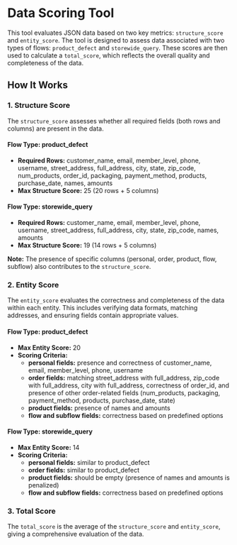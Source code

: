 # Data Scoring Tool

This tool evaluates JSON data based on two key metrics: `structure_score` and `entity_score`. The tool is designed to assess data associated with two types of flows: `product_defect` and `storewide_query`. These scores are then used to calculate a `total_score`, which reflects the overall quality and completeness of the data.

## How It Works

### 1. Structure Score

The `structure_score` assesses whether all required fields (both rows and columns) are present in the data.

#### Flow Type: product_defect

- **Required Rows:** customer_name, email, member_level, phone, username, street_address, full_address, city, state, zip_code, num_products, order_id, packaging, payment_method, products, purchase_date, names, amounts
- **Max Structure Score:** 25 (20 rows + 5 columns)

#### Flow Type: storewide_query

- **Required Rows:** customer_name, email, member_level, phone, username, street_address, full_address, city, state, zip_code, names, amounts
- **Max Structure Score:** 19 (14 rows + 5 columns)

**Note:** The presence of specific columns (personal, order, product, flow, subflow) also contributes to the `structure_score`.

### 2. Entity Score

The `entity_score` evaluates the correctness and completeness of the data within each entity. This includes verifying data formats, matching addresses, and ensuring fields contain appropriate values.

#### Flow Type: product_defect

- **Max Entity Score:** 20
- **Scoring Criteria:**
  - **personal fields:** presence and correctness of customer_name, email, member_level, phone, username
  - **order fields:** matching street_address with full_address, zip_code with full_address, city with full_address, correctness of order_id, and presence of other order-related fields (num_products, packaging, payment_method, products, purchase_date, state)
  - **product fields:** presence of names and amounts
  - **flow and subflow fields:** correctness based on predefined options

#### Flow Type: storewide_query

- **Max Entity Score:** 14
- **Scoring Criteria:**
  - **personal fields:** similar to product_defect
  - **order fields:** similar to product_defect
  - **product fields:** should be empty (presence of names and amounts is penalized)
  - **flow and subflow fields:** correctness based on predefined options

### 3. Total Score

The `total_score` is the average of the `structure_score` and `entity_score`, giving a comprehensive evaluation of the data.

